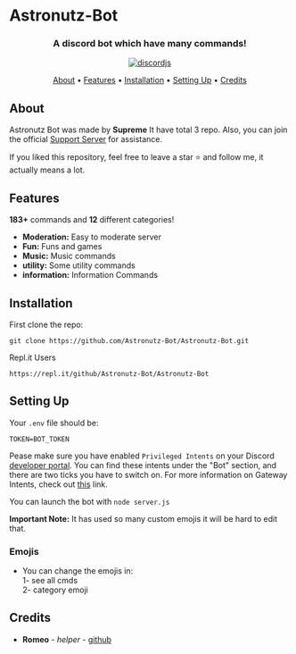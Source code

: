 # Astronutz-Bot

<h3 align=center>A discord bot which have many commands!</h3>


<div align=center>

  
  <a href="https://github.com/discordjs">
    <img src="https://img.shields.io/badge/discord.js-v12.5.3-blue.svg?logo=npm" alt="discordjs">
  </a>


</div>

<p align="center">
  <a href="#about">About</a>
  •
  <a href="#features">Features</a>
  •
  <a href="#installation">Installation</a>
  •
  <a href="#setting-up">Setting Up</a>
  •
  <a href="#credits">Credits</a>
</p>

## About

Astronutz Bot was made by **Supreme** It have total 3 repo. Also, you can join the official [Support Server](https://discord.gg/gU7XAxTpX5) for assistance.

If you liked this repository, feel free to leave a star ⭐ and follow me, it actually means a lot.

## Features

**183+** commands and **12** different categories!

  * **Moderation:** Easy to moderate server
  * **Fun:** Funs and games
  * **Music:** Music commands
  * **utility:** Some utility commands
  * **information:** Information Commands


## Installation

First clone the repo:
```
git clone https://github.com/Astronutz-Bot/Astronutz-Bot.git
```
Repl.it Users
```
https://repl.it/github/Astronutz-Bot/Astronutz-Bot
```


## Setting Up

Your `.env` file should be:
```
TOKEN=BOT_TOKEN
```


Pease make sure you have enabled `Privileged Intents` on your Discord [developer portal](https://discordapp.com/developers/applications/). You can find these intents under the "Bot" section, and there are two ticks you have to switch on. For more information on Gateway Intents, check out [this](https://discordjs.guide/popular-topics/intents.html#the-intents-bit-field-wrapper) link.

You can launch the bot with `node server.js` 

**Important Note:** It has used so many custom emojis it will be hard to edit that.

### Emojis 
- You can change the emojis in: <br>
1- see all cmds <br>
2- category emoji


## Credits

* **Romeo** - *helper* - [github](https://github.com/diwasatreya)
